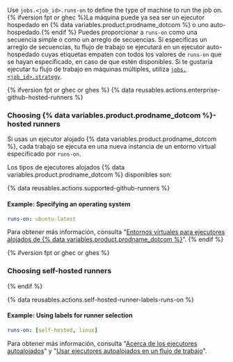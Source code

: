 Use `jobs.<job_id>.runs-on` to define the type of machine to run the job on. {% ifversion fpt or ghec %}La máquina puede ya sea ser un ejecutor hospedado en {% data variables.product.prodname_dotcom %} o uno auto-hospedado.{% endif %} Puedes proporcionar a `runs-on` como una secuencia simple o como un arreglo de secuencias. Si especificas un arreglo de secuencias, tu flujo de trabajo se ejecutará en un ejecutor auto-hospedado cuyas etiquetas empaten con todos los valores de `runs-on` que se hayan especificado, en caso de que estén disponibles. Si te gustaría ejecutar tu flujo de trabajo en máquinas múltiples, utiliza [`jobs.<job_id>.strategy`](/actions/learn-github-actions/workflow-syntax-for-github-actions#jobsjob_idstrategy).


{% ifversion fpt or ghec or ghes %}
{% data reusables.actions.enterprise-github-hosted-runners %}

### Choosing {% data variables.product.prodname_dotcom %}-hosted runners

Si usas un ejecutor alojado {% data variables.product.prodname_dotcom %}, cada trabajo se ejecuta en una nueva instancia de un entorno virtual especificado por `runs-on`.

Los tipos de ejecutores alojados {% data variables.product.prodname_dotcom %} disponibles son:

{% data reusables.actions.supported-github-runners %}

#### Example: Specifying an operating system

```yaml
runs-on: ubuntu-latest
```

Para obtener más información, consulta "[Entornos virtuales para ejecutores alojados de {% data variables.product.prodname_dotcom %}](/github/automating-your-workflow-with-github-actions/virtual-environments-for-github-hosted-runners)".
{% endif %}

{% ifversion fpt or ghec or ghes %}
### Choosing self-hosted runners
{% endif %}

{% data reusables.actions.self-hosted-runner-labels-runs-on %}

#### Example: Using labels for runner selection

```yaml
runs-on: [self-hosted, linux]
```

Para obtener más información, consulta "[Acerca de los ejecutores autoalojados](/github/automating-your-workflow-with-github-actions/about-self-hosted-runners)" y "[Usar ejecutores autoalojados en un flujo de trabajo](/github/automating-your-workflow-with-github-actions/using-self-hosted-runners-in-a-workflow)".
